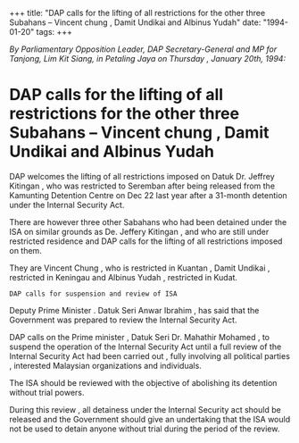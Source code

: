 +++ 
title: "DAP calls for the lifting of all restrictions for the other three Subahans – Vincent chung , Damit Undikai and Albinus Yudah"
date: "1994-01-20"
tags:
+++

_By Parliamentary Opposition Leader, DAP Secretary-General and MP for Tanjong, Lim Kit Siang, in Petaling Jaya  on Thursday , January  20th, 1994:_

# DAP calls for the lifting of all restrictions for the other three Subahans – Vincent chung , Damit Undikai and Albinus Yudah

DAP welcomes the lifting of all restrictions imposed on Datuk Dr. Jeffrey Kitingan , who was restricted to Seremban after being released from the Kamunting Detention Centre on Dec 22 last year after a 31-month detention under the Internal Security Act.</u>

There are however three other Sabahans who had been detained under the ISA on similar grounds as De. Jeffery Kitingan , and who are still under restricted residence and DAP calls for the lifting of all restrictions imposed on them.

They are Vincent Chung , who is restricted in Kuantan , Damit Undikai , restricted in Keningau and Albinus Yudah , restricted in Kudat.

	DAP calls for suspension and review of ISA

Deputy Prime Minister . Datuk Seri Anwar Ibrahim , has said that the Government was prepared to review the Internal Security Act.

DAP calls on the Prime minister , Datuk Seri Dr. Mahathir Mohamed , to suspend the operation of the Internal Security Act until a full review of the Internal Security Act had been carried out , fully involving all political parties , interested Malaysian organizations and individuals.

The ISA should be reviewed with the objective of abolishing its detention without trial powers.

During this review , all detainess under the Internal Security act should be released and the Government should give an undertaking that the ISA would not be used to detain anyone without trial during the period of the review.
 
